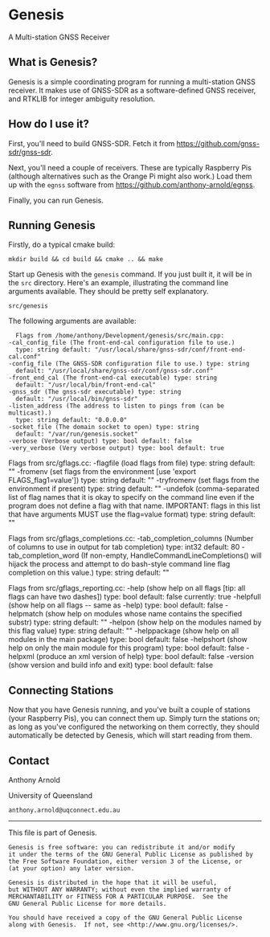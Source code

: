 # Genesis
A Multi-station GNSS Receiver

## What is Genesis?

Genesis is a simple coordinating program for running a multi-station GNSS receiver. It makes use of GNSS-SDR as a software-defined GNSS receiver, and RTKLIB for integer ambiguity resolution.

## How do I use it?

First, you'll need to build GNSS-SDR. Fetch it from https://github.com/gnss-sdr/gnss-sdr.

Next, you'll need a couple of receivers. These are typically Raspberry Pis (although alternatives such as the Orange Pi might also work.) Load them up with the `egnss` software from https://github.com/anthony-arnold/egnss.

Finally, you can run Genesis.

## Running Genesis

Firstly, do a typical cmake build:

    mkdir build && cd build && cmake .. && make

Start up Genesis with the `genesis` command. If you just built it, it will be in the `src` directory. Here's an example, illustrating the command line arguments available. They should be pretty self explanatory.

    src/genesis

The following arguments are available:

      Flags from /home/anthony/Development/genesis/src/main.cpp:
    -cal_config_file (The front-end-cal configuration file to use.)
      type: string default: "/usr/local/share/gnss-sdr/conf/front-end-cal.conf"
    -config_file (The GNSS-SDR configuration file to use.) type: string
      default: "/usr/local/share/gnss-sdr/conf/gnss-sdr.conf"
    -front_end_cal (The front-end-cal executable) type: string
      default: "/usr/local/bin/front-end-cal"
    -gnss_sdr (The gnss-sdr executable) type: string
      default: "/usr/local/bin/gnss-sdr"
    -listen_address (The address to listen to pings from (can be multicast).)
      type: string default: "0.0.0.0"
    -socket_file (The domain socket to open) type: string
      default: "/var/run/genesis.socket"
    -verbose (Verbose output) type: bool default: false
    -very_verbose (Very verbose output) type: bool default: true



  Flags from src/gflags.cc:
    -flagfile (load flags from file) type: string default: ""
    -fromenv (set flags from the environment [use 'export FLAGS_flag1=value'])
      type: string default: ""
    -tryfromenv (set flags from the environment if present) type: string
      default: ""
    -undefok (comma-separated list of flag names that it is okay to specify on
      the command line even if the program does not define a flag with that
      name.  IMPORTANT: flags in this list that have arguments MUST use the
      flag=value format) type: string default: ""

  Flags from src/gflags_completions.cc:
    -tab_completion_columns (Number of columns to use in output for tab
      completion) type: int32 default: 80
    -tab_completion_word (If non-empty, HandleCommandLineCompletions() will
      hijack the process and attempt to do bash-style command line flag
      completion on this value.) type: string default: ""

  Flags from src/gflags_reporting.cc:
    -help (show help on all flags [tip: all flags can have two dashes])
      type: bool default: false currently: true
    -helpfull (show help on all flags -- same as -help) type: bool
      default: false
    -helpmatch (show help on modules whose name contains the specified substr)
      type: string default: ""
    -helpon (show help on the modules named by this flag value) type: string
      default: ""
    -helppackage (show help on all modules in the main package) type: bool
      default: false
    -helpshort (show help on only the main module for this program) type: bool
      default: false
    -helpxml (produce an xml version of help) type: bool default: false
    -version (show version and build info and exit) type: bool default: false

## Connecting Stations

Now that you have Genesis running, and you've built a couple of stations (your Raspberry Pis), you can connect them up. Simply turn the stations on; as long as you've configured the networking on them correctly, they should automatically be detected by Genesis, which will start reading from them.


## Contact

Anthony Arnold

University of Queensland

`anthony.arnold@uqconnect.edu.au`

----
This file is part of Genesis.

    Genesis is free software: you can redistribute it and/or modify
    it under the terms of the GNU General Public License as published by
    the Free Software Foundation, either version 3 of the License, or
    (at your option) any later version.

    Genesis is distributed in the hope that it will be useful,
    but WITHOUT ANY WARRANTY; without even the implied warranty of
    MERCHANTABILITY or FITNESS FOR A PARTICULAR PURPOSE.  See the
    GNU General Public License for more details.

    You should have received a copy of the GNU General Public License
    along with Genesis.  If not, see <http://www.gnu.org/licenses/>.